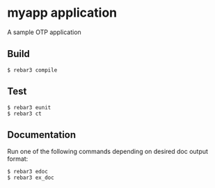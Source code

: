 # myapp application

A sample OTP application

## Build

    $ rebar3 compile

## Test

    $ rebar3 eunit
    $ rebar3 ct

## Documentation

Run one of the following commands depending on desired doc output format:

    $ rebar3 edoc
    $ rebar3 ex_doc
